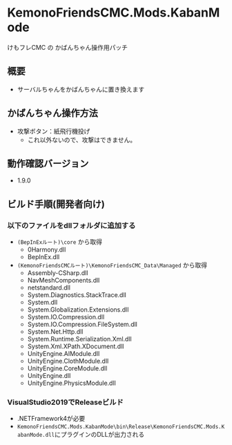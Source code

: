 # KemonoFriendsCMC.Mods.KabanMode

けもフレCMC の かばんちゃん操作用パッチ

## 概要

* サーバルちゃんをかばんちゃんに置き換えます

## かばんちゃん操作方法

* 攻撃ボタン：紙飛行機投げ
  * これ以外ないので、攻撃はできません。

## 動作確認バージョン

* 1.9.0

## ビルド手順(開発者向け)

### 以下のファイルをdllフォルダに追加する

* `(BepInExルート)\core` から取得
  * 0Harmony.dll
  * BepInEx.dll
* `(KemonoFriendsCMCルート)\KemonoFriendsCMC_Data\Managed` から取得
  * Assembly-CSharp.dll
  * NavMeshComponents.dll
  * netstandard.dll
  * System.Diagnostics.StackTrace.dll
  * System.dll
  * System.Globalization.Extensions.dll
  * System.IO.Compression.dll
  * System.IO.Compression.FileSystem.dll
  * System.Net.Http.dll
  * System.Runtime.Serialization.Xml.dll
  * System.Xml.XPath.XDocument.dll
  * UnityEngine.AIModule.dll
  * UnityEngine.ClothModule.dll
  * UnityEngine.CoreModule.dll
  * UnityEngine.dll
  * UnityEngine.PhysicsModule.dll

### VisualStudio2019でReleaseビルド

* .NETFramework4が必要
* `KemonoFriendsCMC.Mods.KabanMode\bin\Release\KemonoFriendsCMC.Mods.KabanMode.dll`にプラグインのDLLが出力される